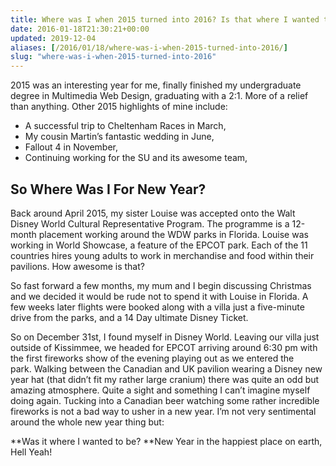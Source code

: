 ```yaml
---
title: Where was I when 2015 turned into 2016? Is that where I wanted to be?
date: 2016-01-18T21:30:21+00:00
updated: 2019-12-04
aliases: [/2016/01/18/where-was-i-when-2015-turned-into-2016/]
slug: "where-was-i-when-2015-turned-into-2016"
---
```


2015 was an interesting year for me, finally finished my undergraduate degree in Multimedia Web Design, graduating with a 2:1. More of a relief than anything. Other 2015 highlights of mine include:

- A successful trip to Cheltenham Races in March,
- My cousin Martin&#8217;s fantastic wedding in June,
- Fallout 4 in November,
- Continuing working for the SU and its awesome team,

## So Where Was I For New Year?

Back around April 2015, my sister Louise was accepted onto the Walt Disney World Cultural Representative Program. The programme is a 12-month placement working around the WDW parks in Florida. Louise was working in World Showcase, a feature of the EPCOT park. Each of the 11 countries hires young adults to work in merchandise and food within their pavilions. How awesome is that?

So fast forward a few months, my mum and I begin discussing Christmas and we decided it would be rude not to spend it with Louise in Florida. A few weeks later flights were booked along with a villa just a five-minute drive from the parks, and a 14 Day ultimate Disney Ticket.

So on December 31st, I found myself in Disney World. Leaving our villa just outside of Kissimmee, we headed for EPCOT arriving around 6:30 pm with the first fireworks show of the evening playing out as we entered the park. Walking between the Canadian and UK pavilion wearing a Disney new year hat (that didn&#8217;t fit my rather large cranium) there was quite an odd but amazing atmosphere. Quite a sight and something I can&#8217;t imagine myself doing again. Tucking into a Canadian beer watching some rather incredible fireworks is not a bad way to usher in a new year. I&#8217;m not very sentimental around the whole new year thing but:

**Was it where I wanted to be? **New Year in the happiest place on earth, Hell Yeah!

&nbsp;
